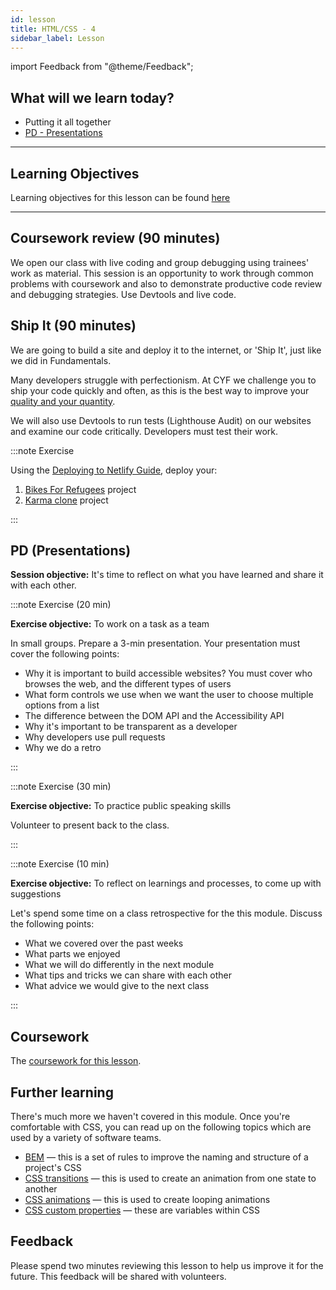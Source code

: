 ```yaml
---
id: lesson
title: HTML/CSS - 4
sidebar_label: Lesson
---
```


import Feedback from "@theme/Feedback";

## What will we learn today?

- Putting it all together
- [PD - Presentations](#pd-presentations)

---

## Learning Objectives

Learning objectives for this lesson can be found [here](./learning-objectives.md)

---

## Coursework review (90 minutes)

We open our class with live coding and group debugging using trainees' work as material. This session is an opportunity to work through common problems with coursework and also to demonstrate productive code review and debugging strategies. Use Devtools and live code.

## Ship It (90 minutes)

We are going to build a site and deploy it to the internet, or 'Ship It', just like we did in Fundamentals.

Many developers struggle with perfectionism. At CYF we challenge you to ship your code quickly and often, as this is the best way to improve your [quality and your quantity](https://betterprogramming.pub/why-perfectionism-is-killing-your-progress-as-a-coder-42a842d5e7c0).

We will also use Devtools to run tests (Lighthouse Audit) on our websites and examine our code critically. Developers must test their work.

:::note Exercise

Using the [Deploying to Netlify Guide](../../guides/deployment-netlify/index.md), deploy your:

1. [Bikes For Refugees](https://github.com/CodeYourFuture/bikes-for-refugees) project
2. [Karma clone](https://github.com/CodeYourFuture/HTML-CSS-Module-Project) project

:::

## PD (Presentations)

**Session objective:** It's time to reflect on what you have learned and share it with each other.

:::note Exercise (20 min)

**Exercise objective:** To work on a task as a team

In small groups. Prepare a 3-min presentation. Your presentation must cover the following points:

- Why it is important to build accessible websites? You must cover who browses the web, and the different types of users
- What form controls we use when we want the user to choose multiple options from a list
- The difference between the DOM API and the Accessibility API
- Why it's important to be transparent as a developer
- Why developers use pull requests
- Why we do a retro

:::

:::note Exercise (30 min)

**Exercise objective:** To practice public speaking skills

Volunteer to present back to the class.

:::

:::note Exercise (10 min)

**Exercise objective:** To reflect on learnings and processes, to come up with suggestions

Let's spend some time on a class retrospective for the this module. Discuss the following points:
- What we covered over the past weeks
- What parts we enjoyed
- What we will do differently in the next module
- What tips and tricks we can share with each other
- What advice we would give to the next class 

:::

## Coursework

The [coursework for this lesson](./homework).

## Further learning

There's much more we haven't covered in this module.
Once you're comfortable with CSS, you can read up on the following topics which are used by a variety of software teams.

- [BEM](http://getbem.com/introduction/) — this is a set of rules to improve the naming and structure of a project's CSS
- [CSS transitions](https://developer.mozilla.org/en-US/docs/Web/CSS/CSS_Transitions/Using_CSS_transitions) — this is used to create an animation from one state to another
- [CSS animations](https://developer.mozilla.org/en-US/docs/Web/CSS/CSS_Animations/Using_CSS_animations) — this is used to create looping animations
- [CSS custom properties](https://developer.mozilla.org/en-US/docs/Web/CSS/Using_CSS_custom_properties) — these are variables within CSS

## Feedback

Please spend two minutes reviewing this lesson to help us improve it for the future. This feedback will be shared with volunteers.

<Feedback module="HTML/CSS" week="Week 3" />
